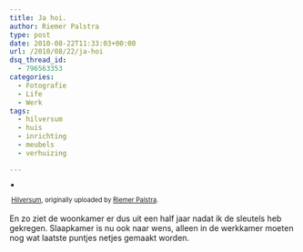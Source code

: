 ```yaml
---
title: Ja hoi.
author: Riemer Palstra
type: post
date: 2010-08-22T11:33:03+00:00
url: /2010/08/22/ja-hoi
dsq_thread_id:
  - 796563353
categories:
  - Fotografie
  - Life
  - Werk
tags:
  - hilversum
  - huis
  - inrichting
  - meubels
  - verhuizing

---
```

<div style="text-align: left; padding: 3px;">
  <a href="http://www.flickr.com/photos/palstra/4915977102/" title="photo sharing"><img data-recalc-dims="1" decoding="async" src="https://i0.wp.com/farm5.static.flickr.com/4116/4915977102_31b1bf436f.jpg?w=1100" style="border: solid 2px #000000;" alt="" /></a><br /> <br /> <span style="font-size: 0.8em; margin-top: 0px;"><a href="http://www.flickr.com/photos/palstra/4915977102/">Hilversum</a>, originally uploaded by <a href="http://www.flickr.com/people/palstra/">Riemer Palstra</a>.</span>
</div>

En zo ziet de woonkamer er dus uit een half jaar nadat ik de sleutels heb gekregen. Slaapkamer is nu ook naar wens, alleen in de werkkamer moeten nog wat laatste puntjes netjes gemaakt worden.